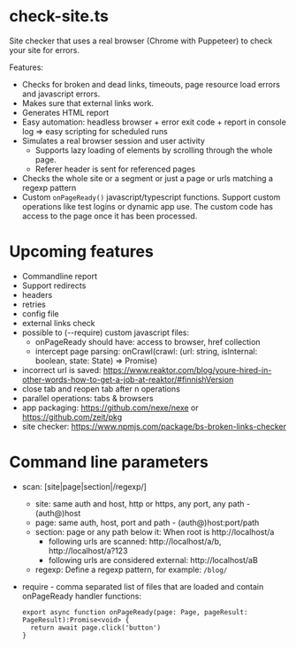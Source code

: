 # check-site.ts

Site checker that uses a real browser (Chrome with Puppeteer) to check your site for errors.

Features:
* Checks for broken and dead links, timeouts, page resource load errors and javascript errors.
* Makes sure that external links work. 
* Generates HTML report
* Easy automation: headless browser + error exit code + report in console log => easy scripting for scheduled runs
* Simulates a real browser session and user activity
  * Supports lazy loading of elements by scrolling through the whole page.
  * Referer header is sent for referenced pages
* Checks the whole site or a segment or just a page or urls matching a regexp pattern 
* Custom `onPageReady()` javascript/typescript functions. Support custom operations like test logins or dynamic app use. The custom code has access to the page once it has been processed.

# Upcoming features
* Commandline report
* Support redirects
* headers
* retries
* config file
* external links check
* possible to (--require) custom javascript files:
  * onPageReady should have: access to browser, href collection
  * intercept page parsing: onCrawl(crawl: (url: string, isInternal: boolean, state: State) => Promise<PageResult>)
* incorrect url is saved: https://www.reaktor.com/blog/youre-hired-in-other-words-how-to-get-a-job-at-reaktor/#finnishVersion
* close tab and reopen tab after n operations
* parallel operations: tabs & browsers
* app packaging: https://github.com/nexe/nexe or https://github.com/zeit/pkg
* site checker: https://www.npmjs.com/package/bs-broken-links-checker

# Command line parameters

* scan: [site|page|section|/regexp/]
  * site: same auth and host, http or https, any port, any path - (auth@)host
  * page: same auth, host, port and path - (auth@)host:port/path
  * section: page or any path below it: When root is http://localhost/a
    * following urls are scanned: http://localhost/a/b, http://localhost/a?123
    * following urls are considered external: http://localhost/aB  
  * regexp: Define a regexp pattern, for example: `/blog/`
  
* require - comma separated list of files that are loaded and contain onPageReady handler functions:

      export async function onPageReady(page: Page, pageResult: PageResult):Promise<void> {
        return await page.click('button')
      }